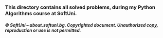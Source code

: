 ### This directory contains all solved problems, during my Python Algorithms course at SoftUni.

##### © SoftUni – about.softuni.bg. Copyrighted document. Unauthorized copy, reproduction or use is not permitted.
